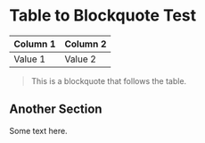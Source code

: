 # Table to Blockquote Test

| Column 1 | Column 2 |
|----------|----------|
| Value 1  | Value 2  |
> This is a blockquote
> that follows the table.

## Another Section
Some text here.
